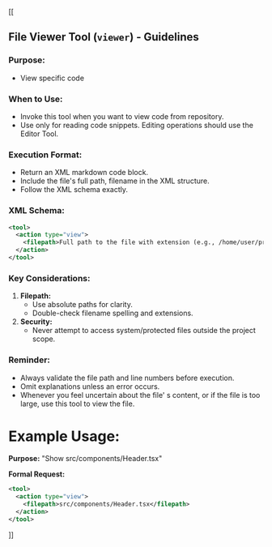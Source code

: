 [[
## File Viewer Tool (`viewer`) - Guidelines

### Purpose:

- View specific code

### When to Use:

- Invoke this tool when you want to view code from repository.
- Use only for reading code snippets. Editing operations should use the Editor Tool.

### Execution Format:

- Return an XML markdown code block.
- Include the file's full path, filename in the XML structure.
- Follow the XML schema exactly.

### XML Schema:

```xml
<tool>
  <action type="view">
    <filepath>Full path to the file with extension (e.g., /home/user/project/src/app.js)</filepath>
  </action>
</tool>
```

### Key Considerations:
1. **Filepath:**
   - Use absolute paths for clarity.
   - Double-check filename spelling and extensions.
2. **Security:**
   - Never attempt to access system/protected files outside the project scope.

### Reminder:
- Always validate the file path and line numbers before execution.
- Omit explanations unless an error occurs.
- Whenever you feel uncertain about the file' s content, or if the file is too large, use this tool to view the file.

# Example Usage:
**Purpose:**
"Show src/components/Header.tsx"

**Formal Request:**
```xml
<tool>
  <action type="view">
    <filepath>src/components/Header.tsx</filepath>
  </action>
</tool>

````
]]
